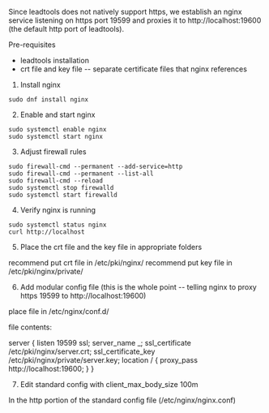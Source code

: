 Since leadtools does not natively support https, we establish an nginx service listening on https port 19599 and proxies it to http://localhost:19600 (the default http port of leadtools).

Pre-requisites
- leadtools installation
- crt file and key file -- separate certificate files that nginx references

1. Install nginx

```
sudo dnf install nginx
```

2. Enable and start nginx


```
sudo systemctl enable nginx
sudo systemctl start nginx
```


3. Adjust firewall rules


```
sudo firewall-cmd --permanent --add-service=http
sudo firewall-cmd --permanent --list-all
sudo firewall-cmd --reload
sudo systemctl stop firewalld
sudo systemctl start firewalld
```


4. Verify nginx is running


```
sudo systemctl status nginx
curl http://localhost
```


5. Place the crt file and the key file in appropriate folders

recommend put crt file in /etc/pki/nginx/
recommend put key file in /etc/pki/nginx/private/

6. Add modular config file (this is the whole point -- telling nginx to proxy https 19599 to http://localhost:19600)

place file in /etc/nginx/conf.d/

file contents:

server {
    listen 19599 ssl;
    server_name _;
    ssl_certificate     /etc/pki/nginx/server.crt;
    ssl_certificate_key /etc/pki/nginx/private/server.key;
    location / {
        proxy_pass http://localhost:19600;
    }
}

7. Edit standard config with client_max_body_size 100m

In the http portion of the standard config file (/etc/nginx/nginx.conf)